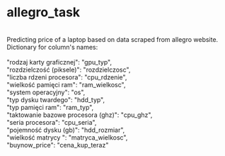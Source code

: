# allegro_task
<br />
Predicting price of a laptop based on data scraped from allegro website.
<br />
Dictionary for column's names: <br />
<br />
"rodzaj karty graficznej": "gpu_typ", <br />
"rozdzielczość (piksele)": "rozdzielczosc", <br />
"liczba rdzeni procesora": "cpu_rdzenie", <br />
"wielkość pamięci ram": "ram_wielkosc", <br />
"system operacyjny": "os", <br />
"typ dysku twardego": "hdd_typ", <br />
"typ pamięci ram": "ram_typ", <br />
"taktowanie bazowe procesora (ghz)": "cpu_ghz", <br />
 "seria procesora": "cpu_seria", <br />
"pojemność dysku (gb)": "hdd_rozmiar", <br />
 "wielkość matrycy ": "matryca_wielkosc", <br />
"buynow_price": "cena_kup_teraz"